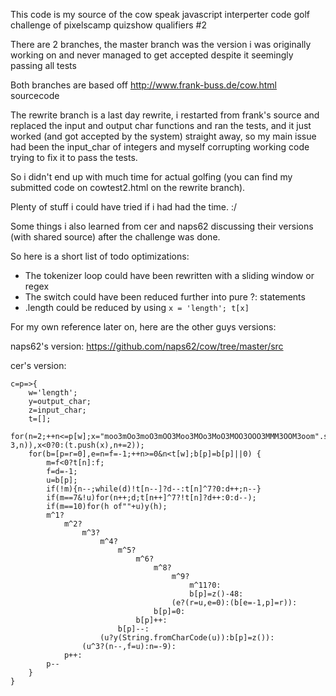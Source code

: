 This code is my source of the cow speak javascript interperter code golf challenge of pixelscamp quizshow qualifiers #2

There are 2 branches, the master branch was the version i was originally working on and never managed to get accepted despite it seemingly passing all tests

Both branches are based off http://www.frank-buss.de/cow.html sourcecode

The rewrite branch is a last day rewrite, i restarted from frank's source and replaced the input and output char functions and ran the tests, and it just worked (and got accepted by the system) straight away, so my main issue had been the input_char of integers and myself  corrupting working code trying to fix it to pass the tests.

So i didn't end up with much time for actual golfing (you can find my submitted code on cowtest2.html on the rewrite branch).

Plenty of stuff i could have tried if i had had the time. :/

Some things i also learned from cer and naps62 discussing their versions (with shared source) after the challenge was done.

So here is a short list of todo optimizations:
- The tokenizer loop could have been rewritten with a sliding window or regex
- The switch could have been reduced further into pure ?: statements
- .length could be reduced by using ```x = 'length'; t[x]```

For my own reference later on, here are the other guys versions:

naps62's version: https://github.com/naps62/cow/tree/master/src

cer's version:
```
c=p=>{
    w='length';
    y=output_char;
    z=input_char;
    t=[];
    for(n=2;++n<=p[w];x="moo3mOo3moO3mOO3Moo3MOo3MoO3MOO3OOO3MMM3OOM3oom".split(3).indexOf(p.slice(n-3,n)),x<0?0:(t.push(x),n+=2));
    for(b=[p=r=0],e=n=f=-1;++n>=0&n<t[w];b[p]=b[p]||0) {
        m=f<0?t[n]:f;
        f=d=-1;
        u=b[p];
        if(!m){n--;while(d)!t[n--]?d--:t[n]^7?0:d++;n--}
        if(m==7&!u)for(n++;d;t[n++]^7?!t[n]?d++:0:d--);
        if(m==10)for(h of""+u)y(h);
        m^1?
            m^2?
                m^3?
                    m^4?
                        m^5?
                            m^6?
                                m^8?
                                    m^9?
                                        m^11?0:
                                        b[p]=z()-48:
                                    (e?(r=u,e=0):(b[e=-1,p]=r)):
                                b[p]=0:
                            b[p]++:
                        b[p]--:
                    (u?y(String.fromCharCode(u)):b[p]=z()):
                (u^3?(n--,f=u):n=-9):
            p++:
        p--
    }
}
``` 
